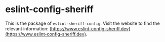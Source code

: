 # eslint-config-sheriff

This is the package of `eslint-sheriff-config`.
Visit the website to find the relevant information: [https://www.eslint-config-sheriff.dev](https://www.eslint-config-sheriff.dev).
